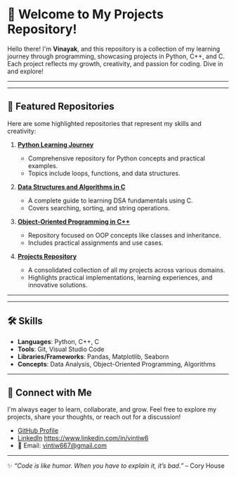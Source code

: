 # 🌟 Welcome to My Projects Repository!

Hello there! I'm **Vinayak**, and this repository is a collection of my learning journey through programming, showcasing projects in Python, C++, and C. Each project reflects my growth, creativity, and passion for coding. Dive in and explore!

---

---

## 🌟 Featured Repositories

Here are some highlighted repositories that represent my skills and creativity:

1. **[Python Learning Journey](https://github.com/vintiw6/Python)**  
   - Comprehensive repository for Python concepts and practical examples.  
   - Topics include loops, functions, and data structures.

2. **[Data Structures and Algorithms in C](https://github.com/vintiw6/DSA)**  
   - A complete guide to learning DSA fundamentals using C.  
   - Covers searching, sorting, and string operations.

3. **[Object-Oriented Programming in C++](https://github.com/vintiw6/OOPS)**  
   - Repository focused on OOP concepts like classes and inheritance.  
   - Includes practical assignments and use cases.

4. **[Projects Repository](https://github.com/vintiw6/Projects)**  
   - A consolidated collection of all my projects across various domains.  
   - Highlights practical implementations, learning experiences, and innovative solutions.

---

---

## 🛠️ Skills
- **Languages**: Python, C++, C
- **Tools**: Git, Visual Studio Code
- **Libraries/Frameworks**: Pandas, Matplotlib, Seaborn
- **Concepts**: Data Analysis, Object-Oriented Programming, Algorithms

---

## 💬 Connect with Me
I'm always eager to learn, collaborate, and grow. Feel free to explore my projects, share your thoughts, or reach out for a discussion!

- [GitHub Profile](https://github.com/vintiw6)
- [LinkedIn](#) https://www.linkedin.com/in/vintiw6
- 📧 Email: [vintiw667@gmail.com](mailto:vintiw667@gmail.com)

---

✨ *“Code is like humor. When you have to explain it, it’s bad.”* – Cory House
